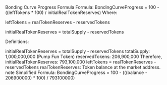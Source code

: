 Bonding Curve Progress Formula
Formula: BondingCurveProgress = 100 - ((leftTokens * 100) / initialRealTokenReserves)
Where:

leftTokens = realTokenReserves - reservedTokens

initialRealTokenReserves = totalSupply - reservedTokens

Definitions:

initialRealTokenReserves = totalSupply - reservedTokens
totalSupply: 1,000,000,000 (Pump Fun Token)
reservedTokens: 206,900,000
Therefore, initialRealTokenReserves: 793,100,000
leftTokens = realTokenReserves - reservedTokens
realTokenReserves: Token balance at the market address.
note
Simplified Formula: BondingCurveProgress = 100 - (((balance - 206900000) * 100) / 793100000)